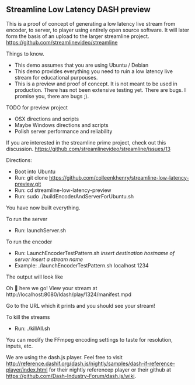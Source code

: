 ## Streamline Low Latency DASH preview

This is a proof of concept of generating a low latency live stream from encoder, to server, to player using entirely open source software. It will later form the basis of an upload to the larger streamline project. https://github.com/streamlinevideo/streamline

Things to know.

- This demo assumes that you are using Ubuntu / Debian
- This demo provides everything you need to ruin a low latency live stream for educational purpouses.
- This is a preview and proof of concept. It is not meant to be used in production. There has not been extensive testing yet. There are bugs. I promise you, there are bugs ;).

TODO for preview project

- OSX directions and scripts
- Maybe Windows directions and scripts
- Polish server performance and reliability

If you are interested in the streamline prime project, check out this discussion. https://github.com/streamlinevideo/streamline/issues/13

Directions:

- Boot into Ubuntu
- Run: git clone https://github.com/colleenkhenry/streamline-low-latency-preview.git
- Run: cd streamline-low-latency-preview
- Run: sudo ./buildEncoderAndServerForUbuntu.sh

You have now built everything.

To run the server

- Run: launchServer.sh

To run the encoder

- Run: LaunchEncoderTestPattern.sh *insert destination hostname of server* *insert a stream name*
- Example: ./launchEncoderTestPattern.sh localhost 1234

The output will look like

Oh 💩 here we go!
View your stream at http://localhost:8080/ldash/play/1324/manifest.mpd

Go to the URL which it prints and you should see your stream!

To kill the streams

- Run: ./killAll.sh

You can modify the FFmpeg encoding settings to taste for resolution, inputs, etc.

We are using the dash.js player. Feel free to visit http://reference.dashif.org/dash.js/nightly/samples/dash-if-reference-player/index.html for their nightly referencep player or their github at https://github.com/Dash-Industry-Forum/dash.js/wiki.
